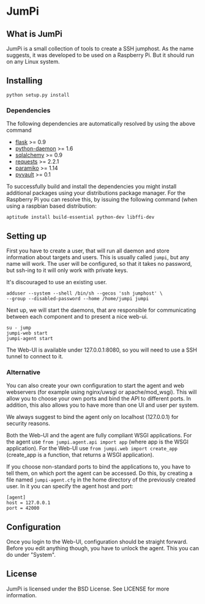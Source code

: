 # JumPi

## What is JumPi

JumPi is a small collection of tools to create a SSH jumphost. As the
name suggests, it was developed to be used on a Raspberry Pi. But it
should run on any Linux system.

## Installing

    python setup.py install

### Dependencies

The following dependencies are automatically resolved by using the 
above command

* [flask](http://flask.pocoo.org/) >= 0.9
* [python-daemon](https://pypi.python.org/pypi/python-daemon/) >= 1.6
* [sqlalchemy](http://www.sqlalchemy.org/) >= 0.9
* [requests](http://docs.python-requests.org/en/latest/) >= 2.2.1
* [paramiko](http://www.paramiko.org/) >= 1.14
* [pyvault](https://github.com/drtoful/pyvault) >= 0.1

To successfully build and install the dependencies you might install
additional packages using your distributions package manager. For the
Raspberry Pi you can resolve this, by issuing the following command
(when using a raspbian based distribution:

    aptitude install build-essential python-dev libffi-dev

## Setting up

First you have to create a user, that will run all daemon and store information
about targets and users. This is usually called `jumpi`, but any name will work.
The user will be configured, so that it takes no password, but ssh-ing to it
will only work with private keys.

It's discouraged to use an existing user.

    adduser --system --shell /bin/sh --gecos 'ssh jumphost' \
    --group --disabled-password --home /home/jumpi jumpi

Next up, we will start the daemons, that are responsible for communicating
between each component and to present a nice web-ui.

    su - jump
    jumpi-web start
    jumpi-agent start

The Web-UI is available under 127.0.0.1:8080, so you will need to use
a SSH tunnel to connect to it.

### Alternative

You can also create your own configuration to start the agent and web webservers
(for example using nginx/uwsgi or apache/mod\_wsgi). This will allow you to choose
your own ports and bind the API to different ports. In addition, this also allows
you to have more than one UI and user per system.

We always suggest to bind the agent only on localhost (127.0.0.1) for security
reasons.

Both the Web-UI and the agent are fully compliant WSGI applications. For the agent
use `from jumpi.agent.api import app` (where app is the WSGI application). For
the Web-UI use `from jumpi.web import create_app` (create\_app is a function, that
returns a WSGI application).

If you choose non-standard ports to bind the applications to, you have to tell
them, on which port the agent can be accessed. Do this, by creating a file named
`jumpi-agent.cfg` in the home directory of the previously created user. In it
you can specify the agent host and port:

    [agent]
    host = 127.0.0.1
    port = 42000

## Configuration

Once you login to the Web-UI, configuration should be straight forward. Before
you edit anything though, you have to unlock the agent. This you can do under
"System".

## License

JumPi is licensed under the BSD License. See LICENSE for more information.

